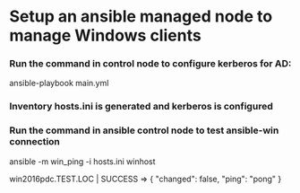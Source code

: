# Setup an ansible managed node to manage Windows clients

### Run the command in control node to configure kerberos for AD:

ansible-playbook main.yml

### Inventory hosts.ini is generated and kerberos is configured

### Run the command in ansible control node to test ansible-win connection
ansible -m win_ping -i hosts.ini winhost

win2016pdc.TEST.LOC | SUCCESS => {
    "changed": false,
    "ping": "pong"
}

